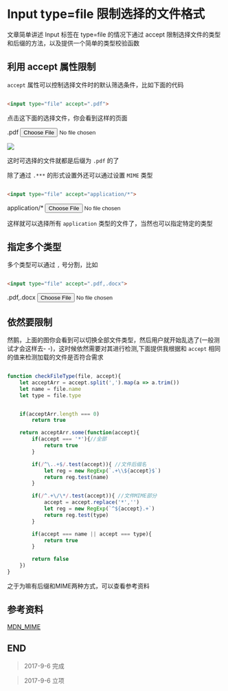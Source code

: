 # Input type=file 限制选择的文件格式

文章简单讲述 Input 标签在 type=file 的情况下通过 accept 限制选择文件的类型和后缀的方法，以及提供一个简单的类型校验函数

## 利用 accept 属性限制

`accept` 属性可以控制选择文件时的默认筛选条件，比如下面的代码

``` html

<input type="file" accept=".pdf">

```

点击这下面的选择文件，你会看到这样的页面

.pdf <input type="file" accept=".pdf">

![](http://o7yupdhjc.bkt.clouddn.com/17-9-6/31921828.jpg)

这时可选择的文件就都是后缀为 `.pdf` 的了

除了通过 `.***` 的形式设置外还可以通过设置 `MIME` 类型

``` html

<input type="file" accept="application/*">

```

application/* <input type="file" accept="application/*">

这样就可以选择所有 `application` 类型的文件了，当然也可以指定特定的类型

## 指定多个类型

多个类型可以通过 `,` 号分割，比如

``` html

<input type="file" accept=".pdf,.docx">

```

.pdf,.docx <input type="file" accept=".pdf,.docx">

## 依然要限制

然鹅，上面的图你会看到可以切换全部文件类型，然后用户就开始乱选了(一般测试才会这样去- -)，这时候依然需要对其进行检测,下面提供我根据和 `accept` 相同的值来检测加载的文件是否符合需求

``` javascript

function checkFileType(file, accept){
    let acceptArr = accept.split(',').map(a => a.trim())
    let name = file.name
    let type = file.type


    if(acceptArr.length === 0) 
        return true

    return acceptArr.some(function(accept){
        if(accept === '*'){//全部
            return true
        }

        if(/^\..+$/.test(accept)){ //文件后缀名
            let reg = new RegExp(`.+\\${accept}$`)
            return reg.test(name)
        }

        if(/^.+\/\*/.test(accept)){ //文件MIME部分
            accept = accept.replace('*','')
            let reg = new RegExp(`^${accept}.+`)
            return reg.test(type)
        }

        if(accept === name || accept === type){
            return true
        }

        return false
    })
}

```

之于为嘛有后缀和MIME两种方式，可以查看参考资料

## 参考资料

[MDN_MIME](https://developer.mozilla.org/zh-CN/docs/Web/HTTP/Basics_of_HTTP/MIME_types)

## END

>   2017-9-6   完成

>   2017-9-6   立项